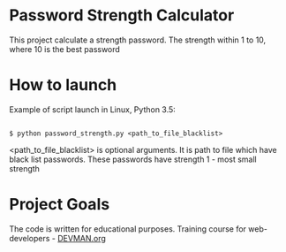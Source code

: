 # Password Strength Calculator

This project calculate a strength password. The strength within 1 to 10, where 10 is the best password

# How to launch

Example of script launch in Linux, Python 3.5:

```#!bach

$ python password_strength.py <path_to_file_blacklist>

```

<path_to_file_blacklist> is optional arguments. It is path to file which have black list passwords. These passwords have strength 1 - most small strength
 
# Project Goals

The code is written for educational purposes. Training course for web-developers - [DEVMAN.org](https://devman.org)
